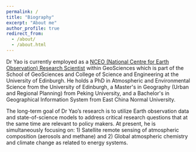 ```yaml
---
permalink: /
title: "Biography"
excerpt: "About me"
author_profile: true
redirect_from: 
  - /about/
  - /about.html
---
```


Dr Yao is currently employed as a [NCEO (National Centre for Earth Observation) Research Scientist](https://www.ed.ac.uk/geosciences/people/profile/?person=17187) within GeoSciences which is part of the School of GeoSciences and College of Science and Engineering at the University of Edinburgh. He holds a PhD in Atmospheric and Environmental Science from the University of Edinburgh, a Master's in Geography (Urban and Regional Planning) from Peking University, and a Bachelor's in Geographical Information System from East China Normal University.

The long-term goal of Dr Yao’s research is to utilize Earth observation data and state-of-science models to address critical research questions that at the same time are relevant to policy makers. At present, he is simultaneously focusing on: 1) Satellite remote sensing of atmospheric composition (aerosols and methane) and 2) Global atmospheric chemistry and climate change as related to energy systems.

